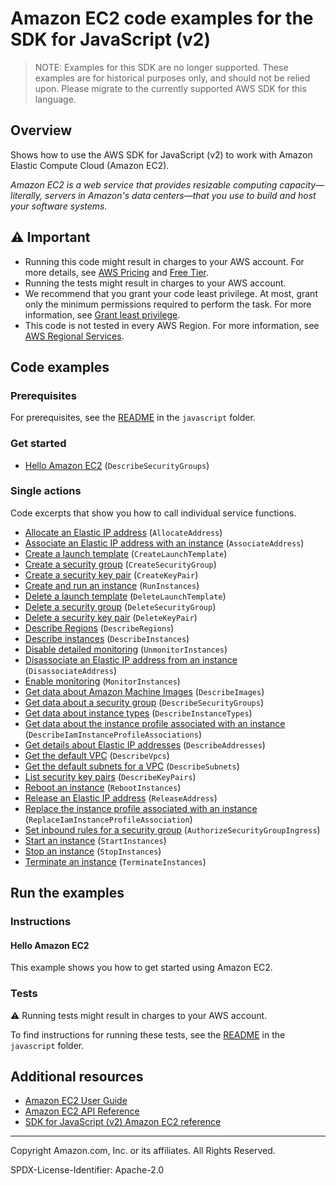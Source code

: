 # Amazon EC2 code examples for the SDK for JavaScript (v2)

> NOTE: Examples for this SDK are no longer supported.
> These examples are for historical purposes only, and should not be relied upon.
> Please migrate to the currently supported AWS SDK for this language.

## Overview

Shows how to use the AWS SDK for JavaScript (v2) to work with Amazon Elastic Compute Cloud (Amazon EC2).

<!--custom.overview.start-->
<!--custom.overview.end-->

_Amazon EC2 is a web service that provides resizable computing capacity—literally, servers in Amazon's data centers—that you use to build and host your software systems._

## ⚠ Important

* Running this code might result in charges to your AWS account. For more details, see [AWS Pricing](https://aws.amazon.com/pricing/?aws-products-pricing.sort-by=item.additionalFields.productNameLowercase&aws-products-pricing.sort-order=asc&awsf.Free%20Tier%20Type=*all&awsf.tech-category=*all) and [Free Tier](https://aws.amazon.com/free/?all-free-tier.sort-by=item.additionalFields.SortRank&all-free-tier.sort-order=asc&awsf.Free%20Tier%20Types=*all&awsf.Free%20Tier%20Categories=*all).
* Running the tests might result in charges to your AWS account.
* We recommend that you grant your code least privilege. At most, grant only the minimum permissions required to perform the task. For more information, see [Grant least privilege](https://docs.aws.amazon.com/IAM/latest/UserGuide/best-practices.html#grant-least-privilege).
* This code is not tested in every AWS Region. For more information, see [AWS Regional Services](https://aws.amazon.com/about-aws/global-infrastructure/regional-product-services).

<!--custom.important.start-->
<!--custom.important.end-->

## Code examples

### Prerequisites

For prerequisites, see the [README](../../README.md#Prerequisites) in the `javascript` folder.


<!--custom.prerequisites.start-->
<!--custom.prerequisites.end-->

### Get started

- [Hello Amazon EC2](None) (`DescribeSecurityGroups`)


### Single actions

Code excerpts that show you how to call individual service functions.

- [Allocate an Elastic IP address](None) (`AllocateAddress`)
- [Associate an Elastic IP address with an instance](None) (`AssociateAddress`)
- [Create a launch template](None) (`CreateLaunchTemplate`)
- [Create a security group](None) (`CreateSecurityGroup`)
- [Create a security key pair](None) (`CreateKeyPair`)
- [Create and run an instance](None) (`RunInstances`)
- [Delete a launch template](None) (`DeleteLaunchTemplate`)
- [Delete a security group](None) (`DeleteSecurityGroup`)
- [Delete a security key pair](None) (`DeleteKeyPair`)
- [Describe Regions](None) (`DescribeRegions`)
- [Describe instances](None) (`DescribeInstances`)
- [Disable detailed monitoring](None) (`UnmonitorInstances`)
- [Disassociate an Elastic IP address from an instance](None) (`DisassociateAddress`)
- [Enable monitoring](None) (`MonitorInstances`)
- [Get data about Amazon Machine Images](None) (`DescribeImages`)
- [Get data about a security group](None) (`DescribeSecurityGroups`)
- [Get data about instance types](None) (`DescribeInstanceTypes`)
- [Get data about the instance profile associated with an instance](None) (`DescribeIamInstanceProfileAssociations`)
- [Get details about Elastic IP addresses](None) (`DescribeAddresses`)
- [Get the default VPC](None) (`DescribeVpcs`)
- [Get the default subnets for a VPC](None) (`DescribeSubnets`)
- [List security key pairs](None) (`DescribeKeyPairs`)
- [Reboot an instance](None) (`RebootInstances`)
- [Release an Elastic IP address](None) (`ReleaseAddress`)
- [Replace the instance profile associated with an instance](None) (`ReplaceIamInstanceProfileAssociation`)
- [Set inbound rules for a security group](None) (`AuthorizeSecurityGroupIngress`)
- [Start an instance](None) (`StartInstances`)
- [Stop an instance](None) (`StopInstances`)
- [Terminate an instance](None) (`TerminateInstances`)


<!--custom.examples.start-->
<!--custom.examples.end-->

## Run the examples

### Instructions


<!--custom.instructions.start-->
<!--custom.instructions.end-->

#### Hello Amazon EC2

This example shows you how to get started using Amazon EC2.



### Tests

⚠ Running tests might result in charges to your AWS account.


To find instructions for running these tests, see the [README](../../README.md#Tests)
in the `javascript` folder.



<!--custom.tests.start-->
<!--custom.tests.end-->

## Additional resources

- [Amazon EC2 User Guide](https://docs.aws.amazon.com/AWSEC2/latest/UserGuide/concepts.html)
- [Amazon EC2 API Reference](https://docs.aws.amazon.com/AWSEC2/latest/APIReference/Welcome.html)
- [SDK for JavaScript (v2) Amazon EC2 reference](https://docs.aws.amazon.com/AWSJavaScriptSDK/latest/AWS/Ec2.html)

<!--custom.resources.start-->
<!--custom.resources.end-->

---

Copyright Amazon.com, Inc. or its affiliates. All Rights Reserved.

SPDX-License-Identifier: Apache-2.0